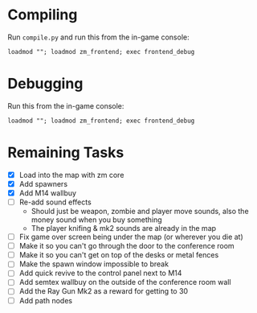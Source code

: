 # Compiling
Run `compile.py` and run this from the in-game console:
```
loadmod ""; loadmod zm_frontend; exec frontend_debug
```

# Debugging
Run this from the in-game console:
```
loadmod ""; loadmod zm_frontend; exec frontend_debug
```

# Remaining Tasks
- [x] Load into the map with zm core
- [x] Add spawners
- [x] Add M14 wallbuy
- [ ] Re-add sound effects
	- Should just be weapon, zombie and player move sounds, also the money sound when you buy something
	- The player knifing & mk2 sounds are already in the map
- [ ] Fix game over screen being under the map (or wherever you die at)
- [ ] Make it so you can't go through the door to the conference room
- [ ] Make it so you can't get on top of the desks or metal fences
- [ ] Make the spawn window impossible to break
- [ ] Add quick revive to the control panel next to M14
- [ ] Add semtex wallbuy on the outside of the conference room wall
- [ ] Add the Ray Gun Mk2 as a reward for getting to 30
- [ ] Add path nodes